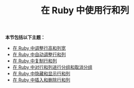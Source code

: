 ﻿---
title: 在 Ruby 中使用行和列
type: docs
weight: 40
url: /zh/java/working-with-rows-and-columns-in-ruby/
---
**本节包括以下主题：**

- [在 Ruby 中调整行高和列宽](/cells/zh/java/adjusting-row-height-and-column-width-in-ruby/)
- [在 Ruby 中自动调整行和列](/cells/zh/java/autofit-rows-and-columns-in-ruby/)
- [在 Ruby 中复制行和列](/cells/zh/java/copying-rows-and-columns-in-ruby/)
- [在 Ruby 中对行和列进行分组和取消分组](/cells/zh/java/grouping-and-ungrouping-rows-and-columns-in-ruby/)
- [在 Ruby 中隐藏和显示行和列](/cells/zh/java/hiding-and-showing-rows-and-columns-in-ruby/)
- [在 Ruby 中插入和删除行和列](/cells/zh/java/inserting-and-deleting-rows-and-columns-in-ruby/)

